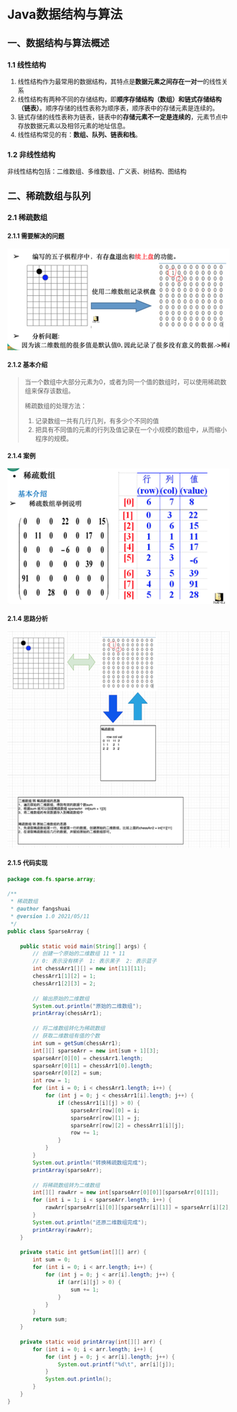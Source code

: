 # Java数据结构与算法

## 一、数据结构与算法概述

### 1.1 线性结构

1. 线性结构作为最常用的数据结构，其特点是**数据元素之间存在一对一**的线性关系
2. 线性结构有两种不同的存储结构，即**顺序存储结构（数组）**和**链式存储结构（链表）**。顺序存储的线性表称为顺序表，顺序表中的存储元素是连续的。
3. 链式存储的线性表称为链表，链表中的**存储元素不一定是连续的**，元素节点中存放数据元素以及相邻元素的地址信息。
4. 线性结构常见的有：**数组、队列、链表和栈**。

### 1.2 非线性结构

非线性结构包括：二维数组、多维数组、广义表、树结构、图结构

## 二、稀疏数组与队列

### 2.1 稀疏数组

#### 2.1.1 需要解决的问题

![image-20210511223643492](Java数据结构与算法.assets/image-20210511223643492.png)

#### 2.1.2 基本介绍

>当一个数组中大部分元素为0，或者为同一个值的数组时，可以使用稀疏数组来保存该数组。
>
>稀疏数组的处理方法：
>
>1. 记录数组一共有几行几列，有多少个不同的值
>2. 把具有不同值的元素的行列及值记录在一个小规模的数组中，从而缩小程序的规模。

#### 2.1.4 案例

![image-20210511224050479](Java数据结构与算法.assets/image-20210511224050479.png)

#### 2.1.4 思路分析

![image-20210511225559356](Java数据结构与算法.assets/image-20210511225559356.png)

#### 2.1.5 代码实现

```java
package com.fs.sparse.array;

/**
 * 稀疏数组
 * @author fangshuai
 * @version 1.0 2021/05/11
 */
public class SparseArray {

    public static void main(String[] args) {
        // 创建一个原始的二维数组 11 * 11
        // 0: 表示没有棋子  1: 表示黑子  2: 表示蓝子
        int chessArr1[][] = new int[11][11];
        chessArr1[1][2] = 1;
        chessArr1[2][3] = 2;

        // 输出原始的二维数组
        System.out.println("原始的二维数组");
        printArray(chessArr1);

        // 将二维数组转化为稀疏数组
        // 获取二维数组有值的个数
        int sum = getSum(chessArr1);
        int[][] sparseArr = new int[sum + 1][3];
        sparseArr[0][0] = chessArr1.length;
        sparseArr[0][1] = chessArr1[0].length;
        sparseArr[0][2] = sum;
        int row = 1;
        for (int i = 0; i < chessArr1.length; i++) {
            for (int j = 0; j < chessArr1[i].length; j++) {
                if (chessArr1[i][j] > 0) {
                    sparseArr[row][0] = i;
                    sparseArr[row][1] = j;
                    sparseArr[row][2] = chessArr1[i][j];
                    row += 1;
                }
            }
        }
        System.out.println("转换稀疏数组完成");
        printArray(sparseArr);

        // 将稀疏数组转为二维数组
        int[][] rawArr = new int[sparseArr[0][0]][sparseArr[0][1]];
        for (int i = 1; i < sparseArr.length; i++) {
            rawArr[sparseArr[i][0]][sparseArr[i][1]] = sparseArr[i][2];
        }
        System.out.println("还原二维数组完成");
        printArray(rawArr);
    }

    private static int getSum(int[][] arr) {
        int sum = 0;
        for (int i = 0; i < arr.length; i++) {
            for (int j = 0; j < arr[i].length; j++) {
                if (arr[i][j] > 0) {
                    sum += 1;
                }
            }
        }
        return sum;
    }

    private static void printArray(int[][] arr) {
        for (int i = 0; i < arr.length; i++) {
            for (int j = 0; j < arr[i].length; j++) {
                System.out.printf("%d\t", arr[i][j]);
            }
            System.out.println();
        }
    }
}

```



